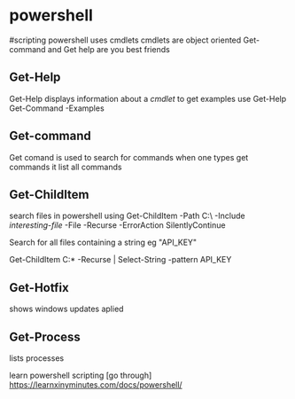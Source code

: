 # powershell
#scripting
powershell uses cmdlets
cmdlets are object oriented
Get-command and Get help are you best friends
## Get-Help
Get-Help displays information about a _cmdlet_
to get examples use 
Get-Help Get-Command -Examples

## Get-command 
Get comand is used to search for commands
when one types get commands it list all commands

## Get-ChildItem
search files in powershell using
 Get-ChildItem -Path C:\ -Include *interesting-file* -File  -Recurse -ErrorAction SilentlyContinue

Search for all files containing a string eg "API_KEY"

Get-ChildItem C:\* -Recurse | Select-String -pattern API_KEY

## Get-Hotfix
shows windows updates aplied

## Get-Process
lists processes


learn powershell scripting
[go through]
https://learnxinyminutes.com/docs/powershell/